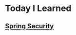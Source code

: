 # Today I Learned

## [Spring Security](https://github.com/tome-fromme/TIL/blob/65420dd47ff0c9bb3c170750d466d00643a1ee1d/spring-security)
